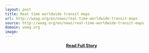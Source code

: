 ```yaml
---
layout: post
title: Real time worldwide transit maps
url: http://waag.org/en/news/real-time-worldwide-transit-maps
source: http://waag.org/en/news/real-time-worldwide-transit-maps
domain: waag.org
image: 
---
```


<p></p>
<center><p><a href="http://waag.org/en/news/real-time-worldwide-transit-maps" style='padding:25px; font-sze:18px; font-weight: bold;'>Read Full Story</a></p></center>
